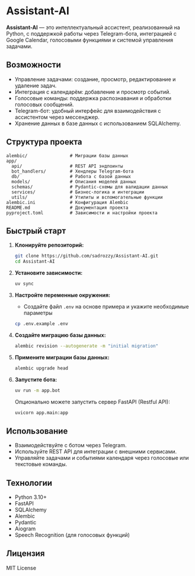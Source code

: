 # Assistant-AI

**Assistant-AI** — это интеллектуальный ассистент, реализованный на Python, с поддержкой работы через Telegram-бота, интеграцией с Google Calendar, голосовыми функциями и системой управления задачами.

## Возможности

-   Управление задачами: создание, просмотр, редактирование и удаление задач.
-   Интеграция с календарём: добавление и просмотр событий.
-   Голосовые команды: поддержка распознавания и обработки голосовых сообщений.
-   Telegram-бот: удобный интерфейс для взаимодействия с ассистентом через мессенджер.
-   Хранение данных в базе данных с использованием SQLAlchemy.

## Структура проекта

```
alembic/                # Миграции базы данных
app/
  api/                  # REST API эндпоинты
  bot_handlers/         # Хендлеры Telegram-бота
  db/                   # Работа с базой данных
  models/               # Описания моделей данных
  schemas/              # Pydantic-схемы для валидации данных
  services/             # Бизнес-логика и интеграции
  utils/                # Утилиты и вспомогательные функции
alembic.ini             # Конфигурация Alembic
README.md               # Документация проекта
pyproject.toml          # Зависимости и настройки проекта
```

## Быстрый старт

1.  **Клонируйте репозиторий:**

    ```bash
    git clone https://github.com/sadrozzy/Assistant-AI.git
    cd Assistant-AI
    ```

2.  **Установите зависимости:**

    ```bash
    uv sync
    ```

3.  **Настройте переменные окружения:**

    -   Создайте файл `.env` на основе примера и укажите необходимые параметры

    ```bash
    cp .env.example .env
    ```

4.  **Создайте миграцию базы данных:**

    ```bash
    alembic revision --autogenerate -m "initial migration"
    ```

5.  **Примените миграции базы данных:**

    ```bash
    alembic upgrade head
    ```

6.  **Запустите бота:**

    ```bash
    uv run -m app.bot
    ```

    Опционально можете запустить сервер FastAPI (Restful API):

    ```bash
    uvicorn app.main:app
    ```

## Использование

-   Взаимодействуйте с ботом через Telegram.
-   Используйте REST API для интеграции с внешними сервисами.
-   Управляйте задачами и событиями календаря через голосовые или текстовые команды.

## Технологии

-   Python 3.10+
-   FastAPI
-   SQLAlchemy
-   Alembic
-   Pydantic
-   Aiogram
-   Speech Recognition (для голосовых функций)

## Лицензия

MIT License
